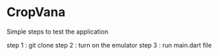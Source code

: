 # CropVana

 Simple steps to test the application

step 1 : git clone <paste the URL>
step 2 : turn on the emulator
step 3 : run main.dart file 
